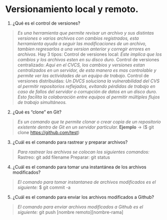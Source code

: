 # Versionamiento local y remoto.
1. ¿Qué es el control de versiones?
> _Es una herramienta que permite revisar un archivo y sus distintas versiones o varios archivos con cambios registrados, esta herramienta ayuda a seguir las modificaciones de un archivo, tambien regresarlos a una version anterior y corregir errores en archivos._
Hay 3 tipos:
> Control de versiones local: _Este implica que los cambios y los archivos esten en su disco duro._
> Control de versiones centralizado: _Aqui en el CVCS, los cambios y versiones estan centralizados en un servidor, de esta manera es mas controlable y permite ver las actividades de un equipo de trabajo._
> Control de versiones distribuidas: _Un DVCS soluciona la vulnerabilidad del CVS al permitir repositorios reflejados, evitando pérdidas de trabajo en caso de fallos del servidor o corrupción de datos en un disco duro. Esto facilita la colaboración entre equipos al permitir múltiples flujos de trabajo simultáneos._

2. ¿Qué es “clone” en Git?
> _Es un comando que te permite clonar o crear copia de un repositorio existente dentro de Git en un servidor particular._
> **Ejemplo** -> ($ git clone https://github.com/test)

3. ¿Cuál es el comando para rastrear y preparar archivos?
> _Para rastrear los archivos se colocan los siguientes comandos:_
> Rastreo: git add filename
> Preparar: git status

4. ¿Cuál es el comando para tomar una instantánea de los archivos modificados?
> _El comando para tomar instantanea de archivos modificados es el siguiente:_
> $ git commit -a

5. ¿Cuál es el comando para enviar los archivos modificados a Github?
> _El comando para enviar archivos modificados a Github es el siguiente:_
> git push [nombre remoto][nombre-rama]
